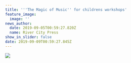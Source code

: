 ```yaml
---
title: '''The Magic of Music'' for childrens workshops'
feature_image:
  image: ''
news_author:
  date: 2019-09-05T00:59:27.820Z
  name: River City Press
show_in_slider: false
date: 2019-09-09T00:59:27.845Z
---
```

![](https://res.cloudinary.com/whanganuihigh/image/upload/v1567991155/News/Philip...-Chiet-_-family-RCP-5.jpg)
